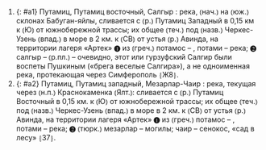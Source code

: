 ---
---

1. {: #a1} Путамиц, Путамиц восточный, Салгыр
: река, ⦅нач.⦆ на ⦅юж.⦆ склонах Бабуган-яйлы, сливается с ⦅р.⦆ Путамиц Западный в 0,15 км к ⦅Ю⦆ от южнобережной трассы; их общее ⦅теч.⦆ под ⦅назв.⦆ Черкес-Узень ⦅впад.⦆ в море в 2 км. к ⦅СВ⦆ от устья ⦅р.⦆ Авинда, на территории лагеря «Артек» ❶ из ⦅греч.⦆ потамос – , потами – река; ❷ салгыр – ⦅р.пл.⦆ – очевидно, этот или гурзуфский Салгир были воспеты Пушкиным («брега веселые Салгира»), а не одноименная река, протекающая через Симферополь ⦃Ж8⦄.
2. {: #a2} Путамиц, Путамиц западный, Мезарлар-Чаир
: река, текущая через ⦅н.п.⦆ Краснокаменка ⦅Ялт.⦆: сливается с ⦅р.⦆ Путамиц Восточный в 0,15 км. к ⦅Ю⦆ от южнобережной трассы; их общее ⦅теч.⦆ под ⦅назв.⦆ Черкес-Узень ⦅впад.⦆ в море в 2 км. к ⦅СВ⦆ от устья ⦅р.⦆ Авинда, на территории лагеря «Артек» ❶ из ⦅греч.⦆ потамос – , потами – река; ❷ ⦅тюрк.⦆ мезарлар – могилы; чаир – сенокос, «сад в лесу» ⦃З7⦄.
